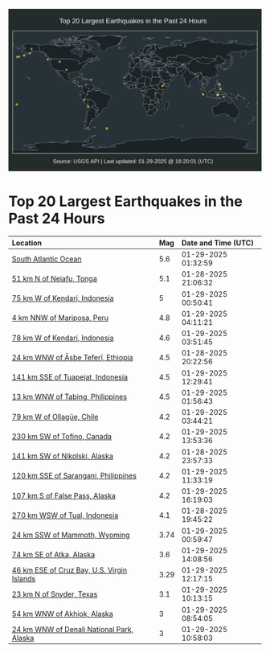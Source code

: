 ![Map](./map.png)

# Top 20 Largest Earthquakes in the Past 24 Hours

| Location | Mag | Date and Time (UTC) |
|:---|:---|:---|
| [South Atlantic Ocean](https://earthquake.usgs.gov/earthquakes/eventpage/us7000p9qx) | 5.6 | 01-29-2025 01:32:59 |
| [51 km N of Neiafu, Tonga](https://earthquake.usgs.gov/earthquakes/eventpage/us7000p9p7) | 5.1 | 01-28-2025 21:06:32 |
| [75 km W of Kendari, Indonesia](https://earthquake.usgs.gov/earthquakes/eventpage/us7000p9qm) | 5 | 01-29-2025 00:50:41 |
| [4 km NNW of Mariposa, Peru](https://earthquake.usgs.gov/earthquakes/eventpage/us7000p9rj) | 4.8 | 01-29-2025 04:11:21 |
| [78 km W of Kendari, Indonesia](https://earthquake.usgs.gov/earthquakes/eventpage/us7000p9rh) | 4.6 | 01-29-2025 03:51:45 |
| [24 km WNW of Āsbe Teferī, Ethiopia](https://earthquake.usgs.gov/earthquakes/eventpage/us7000p9p0) | 4.5 | 01-28-2025 20:22:56 |
| [141 km SSE of Tuapejat, Indonesia](https://earthquake.usgs.gov/earthquakes/eventpage/us7000p9u5) | 4.5 | 01-29-2025 12:29:41 |
| [13 km WNW of Tabing, Philippines](https://earthquake.usgs.gov/earthquakes/eventpage/us7000p9r3) | 4.5 | 01-29-2025 01:56:43 |
| [79 km W of Ollagüe, Chile](https://earthquake.usgs.gov/earthquakes/eventpage/us7000p9rg) | 4.2 | 01-29-2025 03:44:21 |
| [230 km SW of Tofino, Canada](https://earthquake.usgs.gov/earthquakes/eventpage/us7000p9ue) | 4.2 | 01-29-2025 13:53:36 |
| [141 km SW of Nikolski, Alaska](https://earthquake.usgs.gov/earthquakes/eventpage/us7000p9qg) | 4.2 | 01-28-2025 23:57:33 |
| [120 km SSE of Sarangani, Philippines](https://earthquake.usgs.gov/earthquakes/eventpage/us7000p9tu) | 4.2 | 01-29-2025 11:33:19 |
| [107 km S of False Pass, Alaska](https://earthquake.usgs.gov/earthquakes/eventpage/us7000p9vt) | 4.2 | 01-29-2025 16:19:03 |
| [270 km WSW of Tual, Indonesia](https://earthquake.usgs.gov/earthquakes/eventpage/us7000p9nu) | 4.1 | 01-28-2025 19:45:22 |
| [24 km SSW of Mammoth, Wyoming](https://earthquake.usgs.gov/earthquakes/eventpage/uu80100206) | 3.74 | 01-29-2025 00:59:47 |
| [74 km SE of Atka, Alaska](https://earthquake.usgs.gov/earthquakes/eventpage/ak0251c6z2bk) | 3.6 | 01-29-2025 14:08:56 |
| [46 km ESE of Cruz Bay, U.S. Virgin Islands](https://earthquake.usgs.gov/earthquakes/eventpage/pr71471758) | 3.29 | 01-29-2025 12:17:15 |
| [23 km N of Snyder, Texas](https://earthquake.usgs.gov/earthquakes/eventpage/tx2025bzyi) | 3.1 | 01-29-2025 10:13:15 |
| [54 km WNW of Akhiok, Alaska](https://earthquake.usgs.gov/earthquakes/eventpage/ak0251c3o4bx) | 3 | 01-29-2025 08:54:05 |
| [24 km WNW of Denali National Park, Alaska](https://earthquake.usgs.gov/earthquakes/eventpage/ak0251c4vu76) | 3 | 01-29-2025 10:58:03 |
